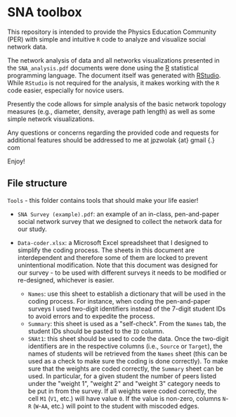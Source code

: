 # SNA toolbox

This repository is intended to provide the Physics Education Community (PER) with simple and intuitive `R` code to analyze and visualize social network data.

The network analysis of data and all networks visualizations presented in the `SNA_analysis.pdf` documents were done using the [R](https://cran.r-project.org/) statistical programming language. The document itself was generated with [RStudio](https://www.rstudio.com/products/rstudio/download/#download). While `RStudio` is not required for the analysis, it makes working with the `R` code easier, especially for novice users.

Presently the code allows for simple analysis of the basic network topology measures (e.g., diameter, density, average path length) as well as some simple network visualizations.

Any questions or concerns regarding the provided code and requests for additional features should be addressed to me at jpzwolak {at} gmail {.} com

Enjoy!

## File structure

`Tools` - this folder contains tools that should make your life easier!

- `SNA Survey (example).pdf`: an example of an in-class, pen-and-paper social network survey that we designed to collect the network data for our study.

- `Data-coder.xlsx`: a Microsoft Excel spreadsheet that I designed to simplify the coding process. The sheets in this document are interdependent and therefore some of them are locked to prevent unintentional modification. Note that this document was designed for our survey - to be used with different surveys it needs to be modified or re-designed, whichever is easier.

	- `Names`: use this sheet to establish a dictionary that will be used in the coding process. For instance, when coding the pen-and-paper surveys I used two-digit identifiers instead of the 7-digit student IDs to avoid errors and to expedite the process.
	- `Summary`: this sheet is used as a "self-check". From the `Names` tab, the student IDs should be pasted to the `ID` column. 
	- `SNAt1`: this sheet should be used to code the data. Once the two-digit identifiers are in the respective columns (i.e., `Source` or `Target`), the names of students will be retrieved from the `Names` sheet (this can be used as a check to make sure the coding is done correctly). To make sure that the weights are coded correctly, the `Summary` sheet can be used. In particular, for a given student the number of peers listed under the "weight 1", "weight 2" and "weight 3" category needs to be put in from the survey. If all weights were coded correctly, the cell `M1` (`V1`, etc.) will have value `0`. If the value is non-zero, columns `N`- `R` (`W`-`AA`, etc.) will point to the student with miscoded edges.   

